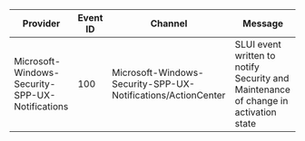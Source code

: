 Provider                                         |  Event ID  |  Channel                                                       |  Message
-------------------------------------------------|------------|----------------------------------------------------------------|-------------------------------------------------------------------------------------
Microsoft-Windows-Security-SPP-UX-Notifications  |  100       |  Microsoft-Windows-Security-SPP-UX-Notifications/ActionCenter  |  SLUI event written to notify Security and Maintenance of change in activation state